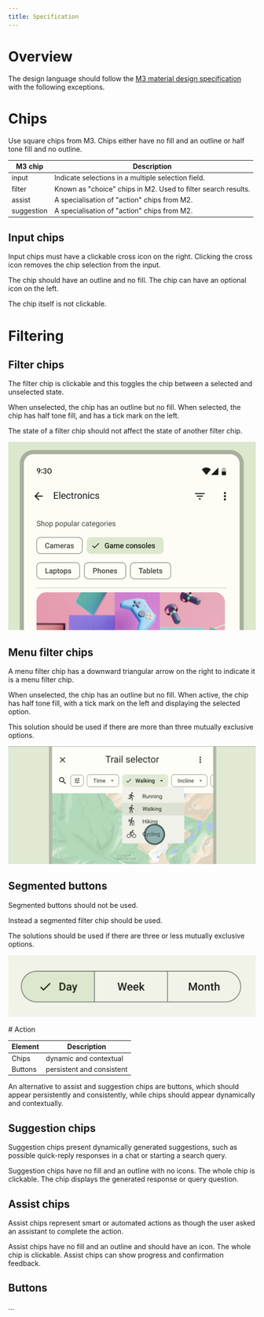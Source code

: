 ```yaml
---
title: Specification
---
```


# Overview

The design language should follow the [M3 material design specification](https://m3.material.io/) with the following exceptions.

# Chips

Use square chips from M3.
Chips either have no fill and an outline or half tone fill and no outline.

| M3 chip | Description |
|-|-|
| input | Indicate selections in a multiple selection field.  | 
| filter | Known as "choice" chips in M2. Used to filter search results. |
| assist | A specialisation of "action" chips from M2. |
| suggestion | A specialisation of "action" chips from M2. |

## Input chips

Input chips must have a clickable cross icon on the right.
Clicking the cross icon removes the chip selection from the input.

The chip should have an outline and no fill.
The chip can have an optional icon on the left.

The chip itself is not clickable.

# Filtering

## Filter chips

The filter chip is clickable and this toggles the chip between a selected and unselected state.

When unselected, the chip has an outline but no fill.
When selected, the chip has half tone fill, and has a tick mark on the left.

The state of a filter chip should not affect the state of another filter chip.

![Filter chip](./filter-chip.png "Filter chip")

## Menu filter chips

A menu filter chip has a downward triangular arrow on the right to indicate it is a menu filter chip.

When unselected, the chip has an outline but no fill.
When active, the chip has half tone fill, with a tick mark on the left and displaying the selected option. 

This solution should be used if there are more than three mutually exclusive options.

![Menu filter chip](./filter-menu-chip.png "Menu filter chip")

## Segmented buttons

Segmented buttons should not be used.

Instead a segmented filter chip should be used.

The solutions should be used if there are three or less mutually exclusive options.

![Segmented button](./segmented-button.png "Segmented button")

# Action

| Element | Description |
|-|-|
| Chips | dynamic and contextual |
| Buttons | persistent and consistent |

An alternative to assist and suggestion chips are buttons, which should appear persistently and consistently, while chips should appear dynamically and contextually.

## Suggestion chips

Suggestion chips present dynamically generated suggestions, such as possible quick-reply responses in a chat or starting a search query.

Suggestion chips have no fill and an outline with no icons.
The whole chip is clickable.
The chip displays the generated response or query question.

## Assist chips

Assist chips represent smart or automated actions as though the user asked an assistant to complete the action.

Assist chips have no fill and an outline and should have an icon.
The whole chip is clickable.
Assist chips can show progress and confirmation feedback.

## Buttons

...
